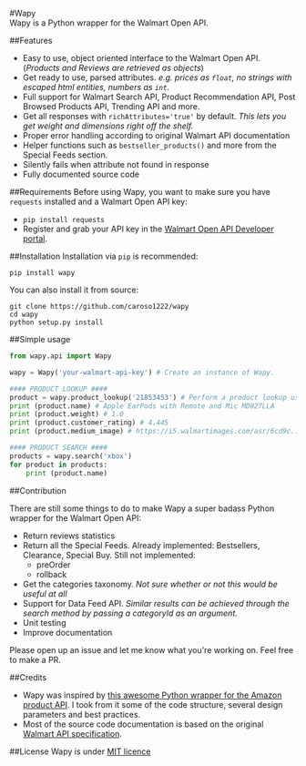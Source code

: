 #Wapy      
Wapy is a Python wrapper for the Walmart Open API.

##Features
* Easy to use, object oriented interface to the Walmart Open API. (*Products and Reviews are retrieved as objects*)
* Get ready to use, parsed attributes. *e.g. prices as `float`, no strings with escaped html entities, numbers as `int`.*
* Full support for Walmart Search API, Product Recommendation API, Post Browsed Products API, Trending API and more.
* Get all responses with `richAttributes='true'` by default. *This lets you get weight and dimensions right off the shelf.*
* Proper error handling according to original Walmart API documentation
* Helper functions such as `bestseller_products()` and more from the Special Feeds section.
* Silently fails when attribute not found in response
* Fully documented source code

##Requirements
Before using Wapy, you want to make sure you have `requests` installed and a Walmart Open API key:

* `pip install requests`
* Register and grab your API key in the [Walmart Open API Developer portal](https://developer.walmartlabs.com/).

##Installation
Installation via `pip` is recommended:
```
pip install wapy
```

You can also install it from source:
```
git clone https://github.com/caroso1222/wapy
cd wapy
python setup.py install
```

##Simple usage
```Python
from wapy.api import Wapy

wapy = Wapy('your-walmart-api-key') # Create an instance of Wapy.

#### PRODUCT LOOKUP ####
product = wapy.product_lookup('21853453') # Perform a product lookup using the item ID.
print (product.name) # Apple EarPods with Remote and Mic MD827LLA
print (product.weight) # 1.0
print (product.customer_rating) # 4.445
print (product.medium_image) # https://i5.walmartimages.com/asr/6cd9c...

#### PRODUCT SEARCH ####
products = wapy.search('xbox')
for product in products:
    print (product.name)
```

##Contribution

There are still some things to do to make Wapy a super badass Python wrapper for the Walmart Open API:
* Return reviews statistics
* Return all the Special Feeds. Already implemented: Bestsellers, Clearance, Special Buy. Still not implemented:
  * preOrder
  * rollback
* Get the categories taxonomy. *Not sure whether or not this would be useful at all*
* Support for Data Feed API. *Similar results can be achieved through the search method by passing a categoryId as an argument.*
* Unit testing
* Improve documentation

Please open up an issue and let me know what you're working on. Feel free to make a PR.

##Credits
- Wapy was inspired by [this awesome Python wrapper for the Amazon product API](https://github.com/yoavaviram/python-amazon-simple-product-api). I took from it some of the code structure, several design parameters and best practices.
- Most of the source code documentation is based on the original [Walmart API specification](https://developer.walmartlabs.com/docs).

##License
Wapy is under [MIT licence](https://opensource.org/licenses/mit-license.php)
